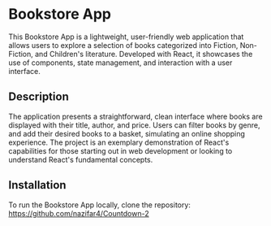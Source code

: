 # Bookstore App

This Bookstore App is a lightweight, user-friendly web application that allows users to explore a selection of books categorized into Fiction, Non-Fiction, and Children's literature. Developed with React, it showcases the use of components, state management, and interaction with a user interface.

## Description

The application presents a straightforward, clean interface where books are displayed with their title, author, and price. Users can filter books by genre, and add their desired books to a basket, simulating an online shopping experience. The project is an exemplary demonstration of React's capabilities for those starting out in web development or looking to understand React's fundamental concepts.

## Installation

To run the Bookstore App locally, clone the repository:
https://github.com/nazifar4/Countdown-2
